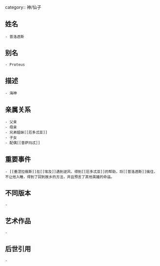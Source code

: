 category:: 神/仙子
## 姓名
	- 普洛透斯
## 别名
	- Proteus
## 描述
	- 海神
## 亲属关系
	- 父亲
	- 母亲
	- 兄弟姐妹[[厄多忒亚]]
	- 子女
	- 配偶[[普萨玛忒]]
## 重要事件
	- [[墨涅拉俄斯]]在[[埃及]]遇到逆风，得到[[厄多忒亚]]的帮助，将[[普洛透斯]]擒住，不让他入睡，得到了回到故乡的方法，并且预言了其他英雄的命运。
## 不同版本
	-
## 艺术作品
	-
## 后世引用
	-
